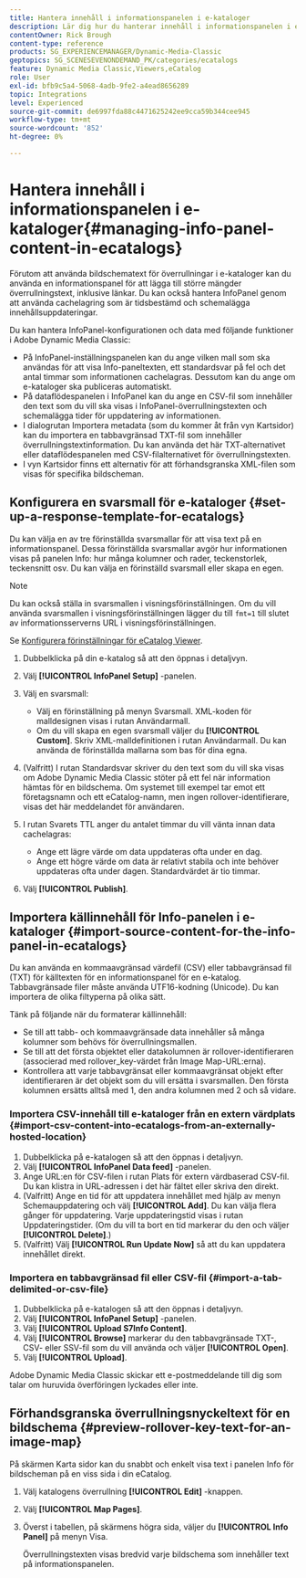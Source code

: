 ```yaml
---
title: Hantera innehåll i informationspanelen i e-kataloger
description: Lär dig hur du hanterar innehåll i informationspanelen i e-kataloger i Adobe Dynamic Media Classic.
contentOwner: Rick Brough
content-type: reference
products: SG_EXPERIENCEMANAGER/Dynamic-Media-Classic
geptopics: SG_SCENESEVENONDEMAND_PK/categories/ecatalogs
feature: Dynamic Media Classic,Viewers,eCatalog
role: User
exl-id: bfb9c5a4-5068-4adb-9fe2-a4ead8656289
topic: Integrations
level: Experienced
source-git-commit: de6997fda88c4471625242ee9cca59b344cee945
workflow-type: tm+mt
source-wordcount: '852'
ht-degree: 0%

---
```


# Hantera innehåll i informationspanelen i e-kataloger{#managing-info-panel-content-in-ecatalogs}

Förutom att använda bildschematext för överrullningar i e-kataloger kan du använda en informationspanel för att lägga till större mängder överrullningstext, inklusive länkar. Du kan också hantera InfoPanel genom att använda cachelagring som är tidsbestämd och schemalägga innehållsuppdateringar.

Du kan hantera InfoPanel-konfigurationen och data med följande funktioner i Adobe Dynamic Media Classic:

* På InfoPanel-inställningspanelen kan du ange vilken mall som ska användas för att visa Info-paneltexten, ett standardsvar på fel och det antal timmar som informationen cachelagras. Dessutom kan du ange om e-kataloger ska publiceras automatiskt.
* På dataflödespanelen i InfoPanel kan du ange en CSV-fil som innehåller den text som du vill ska visas i InfoPanel-överrullningstexten och schemalägga tider för uppdatering av informationen.
* I dialogrutan Importera metadata (som du kommer åt från vyn Kartsidor) kan du importera en tabbavgränsad TXT-fil som innehåller överrullningstextinformation. Du kan använda det här TXT-alternativet eller dataflödespanelen med CSV-filalternativet för överrullningstexten.
* I vyn Kartsidor finns ett alternativ för att förhandsgranska XML-filen som visas för specifika bildscheman.

## Konfigurera en svarsmall för e-kataloger {#set-up-a-response-template-for-ecatalogs}

Du kan välja en av tre förinställda svarsmallar för att visa text på en informationspanel. Dessa förinställda svarsmallar avgör hur informationen visas på panelen Info: hur många kolumner och rader, teckenstorlek, teckensnitt osv. Du kan välja en förinställd svarsmall eller skapa en egen.

>[!NOTE]
>
>Du kan också ställa in svarsmallen i visningsförinställningen. Om du vill använda svarsmallen i visningsförinställningen lägger du till `fmt=1` till slutet av informationsserverns URL i visningsförinställningen.
>
>Se [Konfigurera förinställningar för eCatalog Viewer](setting-ecatalog-viewer-presets.md#setting_up_ecatalog_viewer_presets).

1. Dubbelklicka på din e-katalog så att den öppnas i detaljvyn.
1. Välj **[!UICONTROL InfoPanel Setup]** -panelen.
1. Välj en svarsmall:

   * Välj en förinställning på menyn Svarsmall. XML-koden för malldesignen visas i rutan Användarmall.
   * Om du vill skapa en egen svarsmall väljer du **[!UICONTROL Custom]**. Skriv XML-malldefinitionen i rutan Användarmall. Du kan använda de förinställda mallarna som bas för dina egna.

1. (Valfritt) I rutan Standardsvar skriver du den text som du vill ska visas om Adobe Dynamic Media Classic stöter på ett fel när information hämtas för en bildschema. Om systemet till exempel tar emot ett företagsnamn och ett eCatalog-namn, men ingen rollover-identifierare, visas det här meddelandet för användaren.
1. I rutan Svarets TTL anger du antalet timmar du vill vänta innan data cachelagras:

   * Ange ett lägre värde om data uppdateras ofta under en dag.
   * Ange ett högre värde om data är relativt stabila och inte behöver uppdateras ofta under dagen. Standardvärdet är tio timmar.

1. Välj **[!UICONTROL Publish]**.

## Importera källinnehåll för Info-panelen i e-kataloger {#import-source-content-for-the-info-panel-in-ecatalogs}

Du kan använda en kommaavgränsad värdefil (CSV) eller tabbavgränsad fil (TXT) för källtexten för en informationspanel för en e-katalog. Tabbavgränsade filer måste använda UTF16-kodning (Unicode). Du kan importera de olika filtyperna på olika sätt.

Tänk på följande när du formaterar källinnehåll:

* Se till att tabb- och kommaavgränsade data innehåller så många kolumner som behövs för överrullningsmallen.
* Se till att det första objektet eller datakolumnen är rollover-identifieraren (associerad med rollover_key-värdet från Image Map-URL:erna).
* Kontrollera att varje tabbavgränsat eller kommaavgränsat objekt efter identifieraren är det objekt som du vill ersätta i svarsmallen. Den första kolumnen ersätts alltså med $1$, den andra kolumnen med $2$ och så vidare.

### Importera CSV-innehåll till e-kataloger från en extern värdplats {#import-csv-content-into-ecatalogs-from-an-externally-hosted-location}

1. Dubbelklicka på e-katalogen så att den öppnas i detaljvyn.
1. Välj **[!UICONTROL InfoPanel Data feed]** -panelen.
1. Ange URL:en för CSV-filen i rutan Plats för extern värdbaserad CSV-fil. Du kan klistra in URL-adressen i det här fältet eller skriva den direkt.
1. (Valfritt) Ange en tid för att uppdatera innehållet med hjälp av menyn Schemauppdatering och välj **[!UICONTROL Add]**. Du kan välja flera gånger för uppdatering. Varje uppdateringstid visas i rutan Uppdateringstider. (Om du vill ta bort en tid markerar du den och väljer **[!UICONTROL Delete]**.)
1. (Valfritt) Välj **[!UICONTROL Run Update Now]** så att du kan uppdatera innehållet direkt.

### Importera en tabbavgränsad fil eller CSV-fil {#import-a-tab-delimited-or-csv-file}

<!-- 

Comment Type: remark
Last Modified By: unknown unknown 
Last Modified Date: 

<p>SR changed this section 10/23/2012</p>

 -->

1. Dubbelklicka på e-katalogen så att den öppnas i detaljvyn.
1. Välj **[!UICONTROL InfoPanel Setup]** -panelen.
1. Välj **[!UICONTROL Upload S7Info Content]**.
1. Välj **[!UICONTROL Browse]** markerar du den tabbavgränsade TXT-, CSV- eller SSV-fil som du vill använda och väljer **[!UICONTROL Open]**.
1. Välj **[!UICONTROL Upload]**.

Adobe Dynamic Media Classic skickar ett e-postmeddelande till dig som talar om huruvida överföringen lyckades eller inte.

## Förhandsgranska överrullningsnyckeltext för en bildschema {#preview-rollover-key-text-for-an-image-map}

På skärmen Karta sidor kan du snabbt och enkelt visa text i panelen Info för bildscheman på en viss sida i din eCatalog.

1. Välj katalogens överrullning **[!UICONTROL Edit]** -knappen.
1. Välj **[!UICONTROL Map Pages]**.
1. Överst i tabellen, på skärmens högra sida, väljer du **[!UICONTROL Info Panel]** på menyn Visa.

   Överrullningstexten visas bredvid varje bildschema som innehåller text på informationspanelen.
